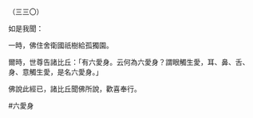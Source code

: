 （三三〇）

如是我聞：

一時，佛住舍衛國祇樹給孤獨園。

爾時，世尊告諸比丘：「有六愛身。云何為六愛身？謂眼觸生愛，耳、鼻、舌、身、意觸生愛，是名六愛身。」

佛說此經已，諸比丘聞佛所說，歡喜奉行。



#六愛身
